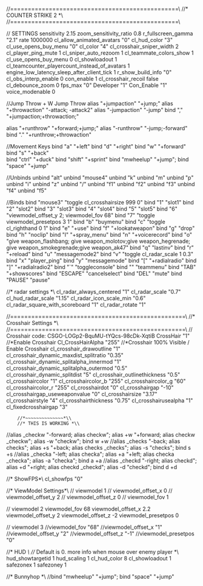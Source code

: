 //================================================\\
            //* COUNTER STRIKE 2 *\\
//================================================\\

// SETTINGS
sensitivity 2.15
zoom_sensitivity_ratio 0.8
r_fullscreen_gamma "2.1"
rate 1000000
cl_allow_animated_avatars "0"
cl_hud_color "3"
cl_use_opens_buy_menu "0"
cl_color "4"
cl_crosshair_sniper_width 2
cl_player_ping_mute 1
cl_sniper_auto_rezoom 1
cl_teammate_colors_show 1
cl_use_opens_buy_menu 0
cl_showloadout 1
cl_teamcounter_playercount_instead_of_avatars 1
engine_low_latency_sleep_after_client_tick 1
r_show_build_info "0"
cl_obs_interp_enable 0
con_enable 1 
cl_crosshair_recoil false
cl_debounce_zoom 0
fps_max 											"0"
Developer                                           "1"
Con_Enable                                          "1"
voice_modenable	0

//Jump Throw + W Jump Throw
alias "+jumpaction" "+jump;"
alias "+throwaction" "-attack; -attack2"
alias "-jumpaction" "-jump"
bind "," "+jumpaction;+throwaction;"

alias "+runthrow" "+forward;+jump;"
alias "-runthrow" "-jump;-forward"
bind "." "+runthrow;+throwaction"

//Movement Keys
bind "a" "+left"
bind "d" "+right" 
bind "w" "+forward" 
bind "s" "+back"  
bind "ctrl" "+duck" 
bind "shift" "+sprint" 
bind "mwheelup" "+jump"; bind "space" "+jump"


//Unbinds
unbind "alt"
unbind "mouse4"
unbind "k"
unbind "m"
unbind "p"
unbind "i"
unbind "z"
unbind "/"
unbind "f1"
unbind "f2"
unbind "f3"
unbind "f4"
unbind "f5"


//Binds
bind "mouse3" "toggle cl_crosshairsize 999 0"
bind "1" "slot1"
bind "2" "slot2"
bind "3" "slot3"
bind "4" "slot4"
bind "5" "slot5"
bind "6" "viewmodel_offset_y 2; viewmodel_fov 68"
bind "7" "toggle viewmodel_presetpos 3 1"
bind "b" "buymenu"
bind "c" "toggle cl_righthand 0 1"
bind "e" "+use"
bind "f" "+lookatweapon"
bind "g" "drop"
bind "h" "noclip"
bind "l" "+spray_menu"
bind "n" "+voicerecord"
bind "o" "give weapon_flashbang; give weapon_molotov;give weapon_hegrenade; give weapon_smokegrenade;give weapon_ak47"
bind "q" "lastinv"
bind "r" "+reload"
bind "u" "messagemode2"
bind "v" "toggle cl_radar_scale 1 0.3"
bind "x" "player_ping"
bind "y" "messagemode"
bind "[" "+radialradio"
bind "]" "+radialradio2"
bind "`" "toggleconsole"
bind "\" "teammenu"
bind "TAB" "+showscores"
bind "ESCAPE" "cancelselect"
bind "DEL" "mute"
bind "PAUSE" "pause"


//* radar settings *\\
cl_radar_always_centered 				"1"
cl_radar_scale 							"0.7"
cl_hud_radar_scale 						"1.15"
cl_radar_icon_scale_min 				"0.6"
cl_radar_square_with_scoreboard  		"1" 
cl_radar_rotate 						"1"

//==================================================\\
            //* Crosshair Settings *\\
//==================================================\\
// Crosshair code: CSGO-LOGp2-BquMU-tYQcs-98cDk-XqtiB
CrossHair       					 "1" //*Enable Crosshair
Cl_CrossHairAlpha 					"255" //*Crosshair 100% Visible / Enable Crosshair
cl_crosshair_drawoutline 				"1"
cl_crosshair_dynamic_maxdist_splitratio 		            "0.35"
cl_crosshair_dynamic_splitalpha_innermod 		            "1"
cl_crosshair_dynamic_splitalpha_outermod 		            "0.5"
cl_crosshair_dynamic_splitdist 				"5"
cl_crosshair_outlinethickness 				"0.5"
cl_crosshaircolor 					"1"
cl_crosshaircolor_b 					"255"
cl_crosshaircolor_g 					"60"
cl_crosshaircolor_r 					"255"
cl_crosshairdot 					"0"
cl_crosshairgap 					"-10"
cl_crosshairgap_useweaponvalue 				"0"
cl_crosshairsize 					"3.17"
cl_crosshairstyle 					"4"
cl_crosshairthickness 					"0.75"
cl_crosshairusealpha 					"1"
cl_fixedcrosshairgap 					"3"


        //*~~~~~~~~~~~~~~*\\
        //* THIS IS WORKING *\\
//alias _checkw "-forward; alias checkw"; alias +w "+forward; alias checkw _checkw"; alias -w "checkw"; bind w +w
//alias _checks "-back; alias checks"; alias +s "+back; alias checks _checks"; alias -s "checks"; bind s +s
//alias _checka "-left; alias checka"; alias +a "+left; alias checka _checka"; alias -a "checka"; bind a +a
//alias _checkd "-right; alias checkd"; alias +d "+right; alias checkd _checkd"; alias -d "checkd"; bind d +d

//* ShowFPS*\\
cl_showfps       "0"

//* ViewModel Settings*\\
// viewmodel 1
// viewmodel_offset_x 0
// viewmodel_offset_y 2
// viewmodel_offset_z 0
// viewmodel_fov 1

// viewmodel 2
viewmodel_fov 68
viewmodel_offset_x 2.2
viewmodel_offset_y 2
viewmodel_offset_z -2
viewmodel_presetpos 0

// viewmodel 3
//viewmodel_fov "68"
//viewmodel_offset_x "1"
//viewmodel_offset_y "2"
//viewmodel_offset_z "-1"
//viewmodel_presetpos "0"

//* HUD *\\
//* Default is 0. more info when mouse over enemy player *\\
hud_showtargetid 1 
hud_scaling 1
cl_hud_color 8
cl_showloadout 1
safezonex 1
safezoney 1

//* Bunnyhop *\\
//bind "mwheelup" "+jump"; bind "space" "+jump"
